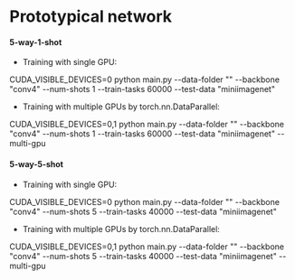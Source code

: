 # Prototypical network

#### 5-way-1-shot

- Training with single GPU:

CUDA_VISIBLE_DEVICES=0 python main.py --data-folder "" --backbone "conv4" --num-shots 1 --train-tasks 60000 --test-data "miniimagenet"

- Training with multiple GPUs by torch.nn.DataParallel:

CUDA_VISIBLE_DEVICES=0,1 python main.py --data-folder "" --backbone "conv4" --num-shots 1 --train-tasks 60000 --test-data "miniimagenet" --multi-gpu


#### 5-way-5-shot

- Training with single GPU:

CUDA_VISIBLE_DEVICES=0 python main.py --data-folder "" --backbone "conv4" --num-shots 5 --train-tasks 40000 --test-data "miniimagenet"

- Training with multiple GPUs by torch.nn.DataParallel:

CUDA_VISIBLE_DEVICES=0,1 python main.py --data-folder "" --backbone "conv4" --num-shots 5 --train-tasks 40000 --test-data "miniimagenet" --multi-gpu